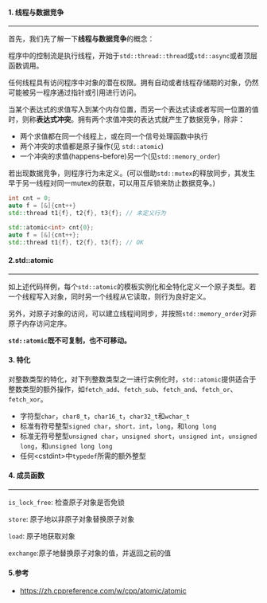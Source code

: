 #### 1. 线程与数据竞争
*****

首先，我们先了解一下**线程与数据竞争**的概念：

程序中的控制流是执行线程，开始于`std::thread::thread`或`std::async`或者顶层函数调用。

任何线程具有访问程序中对象的潜在权限。拥有自动或者线程存储期的对象，仍然可能被另一程序通过指针或引用进行访问。

当某个表达式的求值写入到某个内存位置，而另一个表达式读或者写同一位置的值时，则称**表达式冲突**。拥有两个求值冲突的表达式就产生了数据竞争，除非：

+ 两个求值都在同一个线程上，或在同一个信号处理函数中执行
+ 两个冲突的求值都是原子操作(见 `std::atomic`)
+ 一个冲突的求值(happens-before)另一个(见`std::memory_order`)

若出现数据竞争，则程序行为未定义。(可以借助`std::mutex`的释放同步，其发生早于另一线程对同一mutex的获取，可以用互斥锁来防止数据竞争。)

```cpp
int cnt = 0;
auto f = [&]{cnt++}
std::thread t1{f}, t2{f}, t3{f}; // 未定义行为
```

```cpp
std::atomic<int> cnt{0};
auto f = [&]{cnt++};
std::thread t1{f}, t2{f}, t3{f}; // OK
```

#### 2.std::atomic
****

如上述代码样例，每个`std::atomic`的模板实例化和全特化定义一个原子类型。若一个线程写入对象，同时另一个线程从它读取，则行为良好定义。

另外，对原子对象的访问，可以建立线程间同步，并按照`std::memory_order`对非原子内存访问定序。

**`std::atomic`既不可复制，也不可移动。**

#### 3. 特化
对整数类型的特化，对下列整数类型之一进行实例化时，`std::atomic`提供适合于整数类型的额外操作，如`fetch_add`、`fetch_sub`、`fetch_and`、`fetch_or`、`fetch_xor`。

- 字符型`char`，`char8_t`，`char16_t`，`char32_t`和`wchar_t`
- 标准有符号整型`signed char`，`short，int`，`long`，和`long long`
- 标准无符号整型`unsigned char`，`unsigned short`，`unsigned int`，`unsigned long`，和`unsigned long long`
- 任何\<cstdint\>中`typedef`所需的额外整型

#### 4. 成员函数
****
`is_lock_free`: 检查原子对象是否免锁

`store`: 原子地以非原子对象替换原子对象

`load`: 原子地获取对象

`exchange`:原子地替换原子对象的值，并返回之前的值



#### 5.参考
+ https://zh.cppreference.com/w/cpp/atomic/atomic
